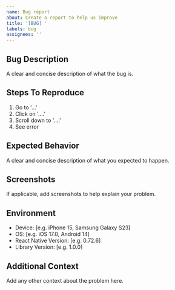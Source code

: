```yaml
---
name: Bug report
about: Create a report to help us improve
title: '[BUG] '
labels: bug
assignees: ''
---
```


## Bug Description
A clear and concise description of what the bug is.

## Steps To Reproduce
1. Go to '...'
2. Click on '....'
3. Scroll down to '....'
4. See error

## Expected Behavior
A clear and concise description of what you expected to happen.

## Screenshots
If applicable, add screenshots to help explain your problem.

## Environment
- Device: [e.g. iPhone 15, Samsung Galaxy S23]
- OS: [e.g. iOS 17.0, Android 14]
- React Native Version: [e.g. 0.72.6]
- Library Version: [e.g. 1.0.0]

## Additional Context
Add any other context about the problem here.